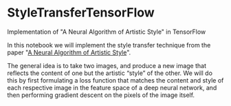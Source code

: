 # StyleTransferTensorFlow
Implementation of "A Neural Algorithm of Artistic Style" in TensorFlow

In this notebook we will implement the style transfer technique from the paper "[A Neural Algorithm of Artistic Style](http://arxiv.org/abs/1508.06576)".

The general idea is to take two images, and produce a new image that reflects the content of one but the artistic “style” of the other. We will do this by first formulating a loss function that matches the content and style of each respective image in the feature space of a deep neural network, and then performing gradient descent on the pixels of the image itself.
